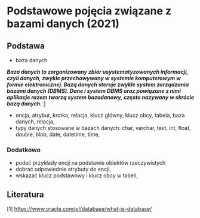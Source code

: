 # Podstawowe pojęcia związane z bazami danych (2021)

## Podstawa
- baza danych 

***Baza danych to zorganizowany zbiór usystematyzowanych informacji, czyli danych, zwykle przechowywany w systemie komputerowym w formie elektronicznej. Bazą danych steruje zwykle system zarządzania bazami danych (DBMS). Dane i system DBMS oraz powiązane z nimi aplikacje razem tworzą system bazodanowy, często nazywany w skrócie bazą danych.***
[1](https://www.oracle.com/pl/database/what-is-database/)


- encja, atrybut, krotka, relacja, klucz główny, klucz obcy, tabela, baza danych, relacja,
- typy danych stosowane w bazach danych: char, varchar, text, int, float, double, blob, date, datetime, time,

### Dodatkowo
- podać przykłady encji na podstawie obiektów rzeczywistych
- dobrać odpowiednie atrybuty do encji,
- wskazać klucz podstawowy i klucz obcy w tabeli, 


## Literatura
[1] https://www.oracle.com/pl/database/what-is-database/


